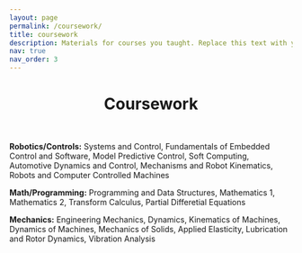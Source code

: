 ```yaml
---
layout: page
permalink: /coursework/
title: coursework
description: Materials for courses you taught. Replace this text with your description.
nav: true
nav_order: 3
---
```


<h1 align="center">
Coursework
</h1>
<br />

**Robotics/Controls:** Systems and Control, Fundamentals of Embedded Control and Software, Model Predictive Control, Soft Computing, Automotive
Dynamics and Control, Mechanisms and Robot Kinematics, Robots and Computer Controlled Machines

**Math/Programming:** Programming and Data Structures, Mathematics 1, Mathematics 2, Transform Calculus, Partial Differetial Equations

**Mechanics:** Engineering Mechanics, Dynamics, Kinematics of Machines, Dynamics of Machines, Mechanics of Solids, Applied Elasticity, Lubrication and Rotor Dynamics, Vibration Analysis
